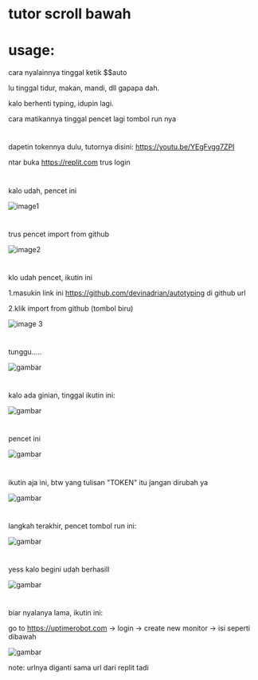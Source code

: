 # tutor scroll bawah

# usage:
cara nyalainnya tinggal ketik $$auto

lu tinggal tidur, makan, mandi, dll gapapa dah.

kalo berhenti typing, idupin lagi.

cara matikannya tinggal pencet lagi tombol run nya

# 

dapetin tokennya dulu, tutornya disini: https://youtu.be/YEgFvgg7ZPI

ntar buka https://replit.com trus login
# 
kalo udah, pencet ini

![image1](https://user-images.githubusercontent.com/79341513/142755828-2160d962-683b-4a2b-b7af-7b1b4e06ed86.PNG)
# 
trus pencet import from github

![image2](https://user-images.githubusercontent.com/79341513/142755866-faed8aa7-362c-4854-a4df-7a761909b3b9.PNG)
# 
klo udah pencet, ikutin ini

1.masukin link ini https://github.com/devinadrian/autotyping di github url

2.klik import from github (tombol biru)

![image 3](https://user-images.githubusercontent.com/79341513/142755901-11442575-3166-4c2f-a2b6-1e67edc378b3.PNG)
# 
tunggu.....

![gambar](https://user-images.githubusercontent.com/79341513/142755945-3808ba54-c47f-447a-90f2-d69129371acf.png)
# 
kalo ada ginian, tinggal ikutin ini:

![gambar](https://user-images.githubusercontent.com/79341513/142755980-02c7b73c-6c5a-48b5-8b73-512e10dae943.png)
# 
pencet ini 

![gambar](https://user-images.githubusercontent.com/79341513/142756004-f5f0ba24-b4c1-4669-9ffa-1a1d14504662.png)
# 
ikutin aja ini, btw yang tulisan "TOKEN" itu jangan dirubah ya

![gambar](https://user-images.githubusercontent.com/79341513/142756048-8237b89b-11d7-456a-9093-bee49126908b.png)
# 
langkah terakhir, pencet tombol run ini:

![gambar](https://user-images.githubusercontent.com/79341513/142756100-b7a84850-31b3-43e3-8d9e-e6396c117756.png)
# 

yess kalo begini udah berhasill

![gambar](https://user-images.githubusercontent.com/79341513/142756179-8f34e102-ced1-40c7-8e85-c7a7de64f0fe.png)

#
#
#
#
#
#

biar nyalanya lama, ikutin ini:

go to https://uptimerobot.com -> login -> create new monitor -> isi seperti dibawah

![gambar](https://user-images.githubusercontent.com/79341513/142756766-607eff38-e0f0-4f2c-904a-548547c94301.png)

note: urlnya diganti sama url dari replit tadi
